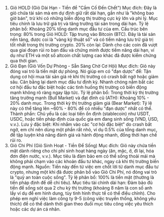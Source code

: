 1. Giỏ HOLD (Giỏ Dài Hạn - Tiền để "Cầm Cố Đến Chết")
   Mục đích: Đây là giỏ chứa tài sản mà em dự định giữ rất dài hạn, gần như là "không bao giờ bán", trừ khi có những biến động thị trường cực kỳ lớn và phi lý. Mục tiêu chính là lưu trữ giá trị và tăng trưởng tài sản trong dài hạn.
   Tỷ lệ phân bổ: Khoảng 20% tổng danh mục đầu tư của em.
   Cấu trúc bên trong:
   80% trong Giỏ HOLD: Tập trung vào Bitcoin (BTC). Đây là tài sản nền tảng, được coi là "vàng kỹ thuật số" và có tiềm năng lưu trữ giá trị tốt nhất trong thị trường crypto.
   20% còn lại: Dành cho các coin đã vượt qua giai đoạn rủi ro ban đầu và chứng minh được tiềm năng dài hạn, ví dụ như ETH và một số altcoin chất lượng cao khác đã được kiểm chứng qua thời gian.
2. Giỏ Đạn (Giỏ Vốn Dự Phòng - Sẵn Sàng Chờ Cơ Hội)
   Mục đích: Giỏ này đóng vai trò là tiền mặt dự phòng. Nó giúp em có "đạn dược" để:
   Tận dụng cơ hội mua tài sản giá rẻ khi thị trường có crash bất ngờ hoặc giảm sâu.
   Cân bằng lại danh mục đầu tư định kỳ.
   Nhanh chóng nắm bắt các cơ hội đầu tư đặc biệt hoặc các tình huống thị trường có biến động mạnh không rõ ràng ngay lập tức.
   Tỷ lệ phân bổ:
   Trong thời kỳ thị trường tăng trưởng mạnh (Bull Market) và đạt đỉnh cũ (ATH): Khoảng 10% - 20% danh mục.
   Trong thời kỳ thị trường giảm giá (Bear Market): Tỷ lệ này có thể tăng lên ~60% - 80% để có nhiều "đạn dược" nhất có thể.
   Thành phần: Chủ yếu là các loại tiền ổn định (stablecoin) như USDT, USDC, hoặc tiền pháp định của quốc gia em đang sinh sống (VND, USD, v.v.).
   Lưu ý đặc biệt: Khi nhắm vào các "cơ hội đặc biệt" do crash bất ngờ, em chỉ nên dùng một phần rất nhỏ, ví dụ 0.5% của tổng danh mục, để tập luyện khả năng đánh giá và hành động nhanh, đồng thời hạn chế rủi ro.
3. Giỏ Chi Phí (Giỏ Sinh Hoạt - Tiền Để Sống)
   Mục đích: Giỏ này chứa tiền mặt dành riêng cho chi phí sinh hoạt hàng ngày (ăn, mặc, ở, đi lại, hóa đơn điện nước, v.v.). Mục tiêu là đảm bảo em có thể sống thoải mái mà không phải chạm vào các khoản đầu tư khác, ngay cả khi thị trường biến động mạnh.
   Nguồn: Tiền này đến từ việc em chốt lời từ danh mục đầu tư crypto, nhưng một khi đã được phân bổ vào Giỏ Chi Phí, nó đóng vai trò là "quỹ an toàn cuộc sống".
   Tỷ lệ phân bổ: 100% là tiền mặt (thường là tiền pháp định để dễ chi tiêu).
   Mục tiêu tài chính dài hạn:
   Đảm bảo đủ tiền để sống sót qua 2 chu kỳ thị trường (khoảng 8 năm là con số anh lấy ví dụ để em hình dung, tùy tình hình thực tế có thể điều chỉnh).
   Cho phép em nghỉ việc làm công ty 9-5 (công việc truyền thống, không yêu thích) để có thể dành thời gian theo đuổi mục tiêu công việc yêu thích hoặc các dự án cá nhân.
